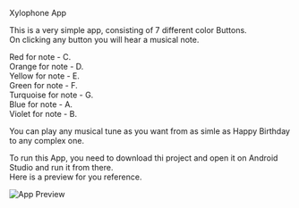 Xylophone App  
  
This is a very simple app, consisting of 7 different color Buttons.  
On clicking any button you will hear a musical note.  
  
Red for note - C.  
Orange for note - D.  
Yellow for note - E.  
Green for note - F.  
Turquoise for note - G.  
Blue for note - A.  
Violet for note - B.  
  
You can play any musical tune as you want from as simle as Happy Birthday to any complex one.
  
To run this App, you need to download thi project and open it on Android Studio and run it from there.  
Here is a preview for you reference.  

![App Preview](https://github.com/Abhiuvc/Xylophone-App/blob/master/Xylophone.jpg?raw=true)
